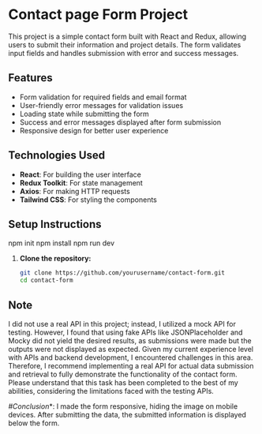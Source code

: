 # Contact page Form Project

This project is a simple contact form built with React and Redux, allowing users to submit their information and project details. The form validates input fields and handles submission with error and success messages.



## Features

- Form validation for required fields and email format
- User-friendly error messages for validation issues
- Loading state while submitting the form
- Success and error messages displayed after form submission
- Responsive design for better user experience

## Technologies Used

- **React**: For building the user interface
- **Redux Toolkit**: For state management
- **Axios**: For making HTTP requests
- **Tailwind CSS**: For styling the components


## Setup Instructions

npm init
npm install
npm run dev



1. **Clone the repository:**
   ```bash
   git clone https://github.com/yourusername/contact-form.git
   cd contact-form
## Note

I did not use a real API in this project; instead, I utilized a mock API for testing. However, 
I found that using fake APIs like JSONPlaceholder and Mocky did not yield the desired results, as submissions were made but the outputs were not displayed as expected.
Given my current experience level with APIs and backend development, I encountered challenges in this area. Therefore,
I recommend implementing a real API for actual data submission and retrieval to fully demonstrate the functionality of the contact form. 
Please understand that this task has been completed to the best of my abilities, considering the limitations faced with the testing APIs.

*#Conclusion**: I made the form responsive, hiding the image on mobile devices. After submitting the data, the submitted information is displayed below the form.
